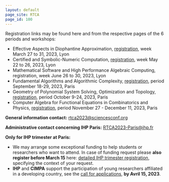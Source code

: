 ```yaml
---
layout: default
page_site: RTCA
page_id: 100
---
```



Registration links may be found here and from the respective pages of the 6 periods and workshops: 

- Effective Aspects in Diophantine Approximation, 
[registration](https://eada23.sciencesconf.org), week March 27 to 31, 2023, Lyon 
- Certified and Symbolic-Numeric Computation, 
[registration](https://csnc23.sciencesconf.org), week May 22 to 26, 2023, Lyon 
- Mathematical Software and High Performance Algebraic Computing, 
registration, week June 26 to 30, 2023, Lyon 
- Fundamental Algorithms and Algorithmic Complexity, 
[registration](https://indico.math.cnrs.fr/event/8113/registrations), period September 18-29, 2023, Paris 
- Geometry of Polynomial System Solving, Optimization and Topology, 
[registration](https://indico.math.cnrs.fr/event/8114/registrations), period October 9-24, 2023, Paris 
- Computer Algebra for Functional Equations in Combinatorics and Physics, 
[registration](https://indico.math.cnrs.fr/event/8115/registrations), period November 27 - December 11, 2023, Paris


**General information contact:** [rtca2023@sciencesconf.org](mailto:rtca2023@sciencesconf.org)

**Administrative contact concerning IHP Paris:** [RTCA2023-Paris@ihp.fr](mailto:RTCA2023-Paris@ihp.fr)

**Only for IHP trimester at Paris:**
- We may arrange some exceptional funding to help students or researchers who want to attend. In case of funding request please **also register before March 15** here:
	[detailed IHP trimester registration](https://indico.math.cnrs.fr/event/8112/registrations/703), specifying the context of your request.
-  **IHP** and **CIMPA** support the participation of young researchers affiliated in a developing country, see the [call for applications](https://www.cimpa.info/en/node/7309), **by Avril 15, 2023**.